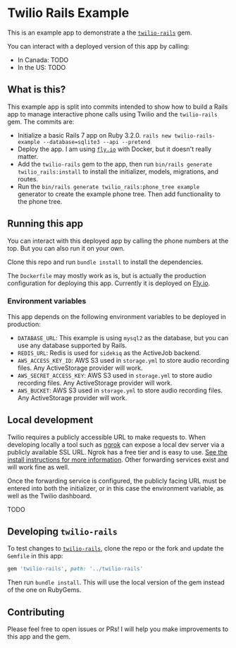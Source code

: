 # Twilio Rails Example

This is an example app to demonstrate a the [`twilio-rails`](https://github.com/kmcphillips/twilio-rails) gem.

You can interact with a deployed version of this app by calling:
* In Canada: TODO
* In the US: TODO


## What is this?

This example app is split into commits intended to show how to build a Rails app to manage interactive phone calls using Twilio and the `twilio-rails` gem. The commits are:

* Initialize a basic Rails 7 app on Ruby 3.2.0. `rails new twilio-rails-example --database=sqlite3 --api --pretend`
* Deploy the app. I am using [`fly.io`](https://fly.io) with Docker, but it doesn't really matter.
* Add the `twilio-rails` gem to the app, then run `bin/rails generate twilio_rails:install` to install the initializer, models, migrations, and routes.
* Run the `bin/rails generate twilio_rails:phone_tree example` generator to create the example phone tree. Then add functionality to the phone tree.


## Running this app

You can interact with this deployed app by calling the phone numbers at the top. But you can also run it on your own.

Clone this repo and run `bundle install` to install the dependencies.

The `Dockerfile` may mostly work as is, but is actually the production configuration for deploying this app. Currently it is deployed on [Fly.io](https://fly.io).

### Environment variables

This app depends on the following environment variables to be deployed in production:

* `DATABASE_URL`: This example is using `mysql2` as the database, but you can use any database supported by Rails.
* `REDIS_URL`: Redis is used for `sidekiq` as the ActiveJob backend.
* `AWS_ACCESS_KEY_ID`: AWS S3 used in `storage.yml` to store audio recording files. Any ActiveStorage provider will work.
* `AWS_SECRET_ACCESS_KEY`: AWS S3 used in `storage.yml` to store audio recording files. Any ActiveStorage provider will work.
* `AWS_BUCKET`: AWS S3 used in `storage.yml` to store audio recording files. Any ActiveStorage provider will work.


## Local development

Twilio requires a publicly accessible URL to make requests to. When developing locally a tool such as [ngrok](https://ngrok.com/) can expose a local dev server via a publicly available SSL URL. Ngrok has a free tier and is easy to use. [See the install instructions for more information](https://ngrok.com/download). Other forwarding services exist and will work fine as well.

Once the forwarding service is configured, the publicly facing URL must be entered into both the initializer, or in this case the environment variable, as well as the Twilio dashboard.

TODO


## Developing `twilio-rails`

To test changes to [`twilio-rails`](https://github.com/kmcphillips/twilio-rails), clone the repo or the fork and update the `Gemfile` in this app:

```ruby
gem 'twilio-rails', path: '../twilio-rails'
```

Then run `bundle install`. This will use the local version of the gem instead of the one on RubyGems.


## Contributing

Please feel free to open issues or PRs! I will help you make improvements to this app and the gem.
